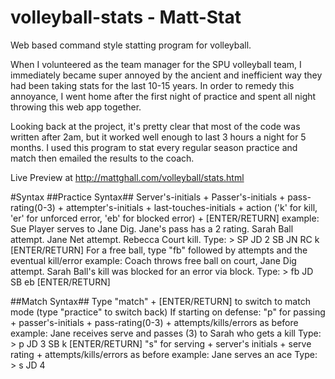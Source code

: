 # volleyball-stats - Matt-Stat
Web based command style statting program for volleyball.

When I volunteered as the team manager for the SPU volleyball team, I immediately became super annoyed by the ancient and inefficient way they had been taking stats for the last 10-15 years. In order to remedy this annoyance, I went home after the first night of practice and spent all night throwing this web app together.

Looking back at the project, it's pretty clear that most of the code was written after 2am, but it worked well enough to last 3 hours a night for 5 months. I used this program to stat every regular season practice and match then emailed the results to the coach.

Live Preview at http://mattghall.com/volleyball/stats.html

#Syntax
##Practice Syntax##
Server's-initials + Passer's-initials + pass-rating(0-3) + attempter's-initials + last-touches-initials + action ('k' for kill, 'er' for unforced error, 'eb' for blocked error) + [ENTER/RETURN]
example: Sue Player serves to Jane Dig. Jane's pass has a 2 rating. Sarah Ball attempt. Jane Net attempt. Rebecca Court kill.
Type: > SP JD 2 SB JN RC k [ENTER/RETURN]
For a free ball, type "fb" followed by attempts and the eventual kill/error
example: Coach throws free ball on court, Jane Dig attempt. Sarah Ball's kill was blocked for an error via block.
Type: > fb JD SB eb [ENTER/RETURN]

##Match Syntax##
Type "match" + [ENTER/RETURN] to switch to match mode (type "practice" to switch back)
If starting on defense:
"p" for passing + passer's-initials + pass-rating(0-3) + attempts/kills/errors as before
example: Jane receives serve and passes (3) to Sarah who gets a kill
Type: > p JD 3 SB k [ENTER/RETURN]
"s" for serving + server's initials + serve rating + attempts/kills/errors as before
example: Jane serves an ace
Type: > s JD 4

